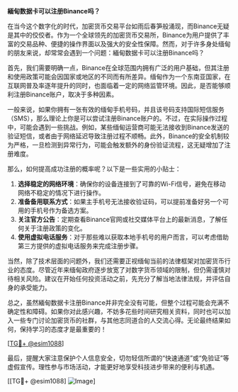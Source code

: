 **緬甸数据卡可以注册Binance吗？**

在当今这个数字化的时代，加密货币交易平台如雨后春笋般涌现，而Binance无疑是其中的佼佼者。作为一个全球领先的加密货币交易所，Binance为用户提供了丰富的交易品种、便捷的操作界面以及强大的安全性保障。然而，对于许多身处缅甸的朋友来说，却常常会遇到一个问题：緬甸数据卡可以注册Binance吗？

首先，我们需要明确一点，Binance在全球范围内拥有广泛的用户基础，但其注册和使用政策可能会因国家或地区的不同而有所差异。缅甸作为一个东南亚国家，在互联网普及率逐年提升的同时，也面临着一定的网络监管环境。因此，是否能够顺利注册Binance账户，取决于多种因素。

一般来说，如果你拥有一张有效的缅甸手机号码，并且该号码支持国际短信服务（SMS），那么理论上你是可以尝试注册Binance账户的。不过，在实际操作过程中，可能会遇到一些挑战。例如，某些缅甸运营商可能无法接收到Binance发送的验证短信，或者由于网络延迟导致注册过程不顺畅。此外，Binance的安全机制较为严格，一旦检测到异常行为，可能会触发额外的身份验证流程，这无疑增加了注册难度。

那么，如何提高成功注册的概率呢？以下是一些实用的小贴士：

1. **选择稳定的网络环境**：确保你的设备连接到了可靠的Wi-Fi信号，避免在移动网络不稳定的情况下进行操作。
2. **准备备用联系方式**：如果主手机号无法接收验证码，可以提前准备好另一个可用的手机号作为备选方案。
3. **关注官方公告**：定期查看Binance官网或社交媒体平台上的最新消息，了解任何关于注册政策的变化。
4. **使用虚拟电话服务**：对于那些难以获取本地手机号的用户而言，可以考虑借助第三方提供的虚拟电话服务来完成注册步骤。

当然，除了技术层面的问题外，我们还需要正视缅甸当前的法律框架对加密货币行业的态度。尽管近年来缅甸政府逐步放宽了对数字货币领域的限制，但仍需谨慎对待相关风险。建议在开始任何投资活动之前，先充分了解当地法律法规，并评估自身的承受能力。

总之，虽然緬甸数据卡注册Binance并非完全没有可能，但整个过程可能会充满不确定性和障碍。如果你对此感兴趣，不妨多花些时间研究相关资料，同时也可以加入一些专门讨论加密货币的社群，与其他志同道合的人交流心得。无论最终结果如何，保持学习的态度才是最重要的！

[[TG💪+ @esim1088](https://t.me/s/esim1088)]

最后，提醒大家注意保护个人信息安全，切勿轻信所谓的“快速通道”或“免验证”等虚假宣传。理性参与市场活动，才能更好地享受科技进步带来的便利与机遇。

[[TG💪+ @esim1088] ![Image](https://i.postimg.cc/4NQfJmqS/Snipaste-2025-05-13-00-14-12.png)]